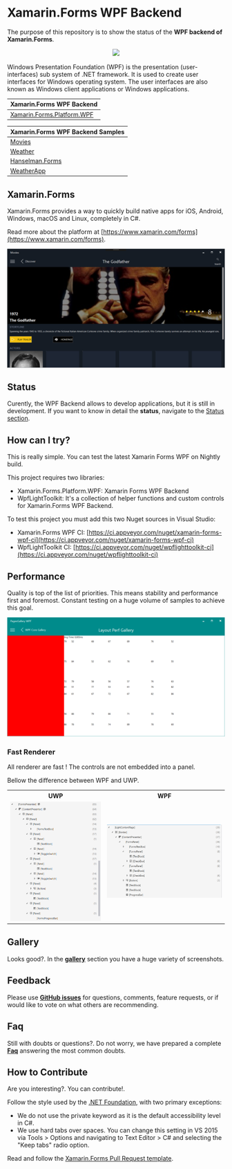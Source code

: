 # Xamarin.Forms WPF Backend

The purpose of this repository is to show the status of the **WPF backend of Xamarin.Forms**. 

<p align="center">
<img src="https://www.artonik.com/GetImage.ashx?idImage=Images/Main_1040.png" Width="300"/>
</p>

Windows Presentation Foundation (WPF) is the presentation (user-interfaces) sub system of .NET framework. It is used to create user interfaces for Windows operating system. The user interfaces are also known as Windows client applications or Windows applications. 

Xamarin.Forms WPF Backend | 
------ | 
[Xamarin.Forms.Platform.WPF](https://github.com/mohachouch/Xamarin.Forms/tree/wpf-newimpl) |

Xamarin.Forms WPF Backend Samples | 
------ | 
[Movies](https://github.com/mohachouch/xamarin-forms-gtk-movies-sample/tree/wpf) |
[Weather](https://github.com/jsuarezruiz/xamarin-forms-wpf-weather-sample) |
[Hanselman.Forms](https://github.com/mohachouch/Hanselman.Forms/tree/wpf) |
[WeatherApp](https://github.com/mohachouch/MyWeather.Forms/tree/wpf) |

## Xamarin.Forms

Xamarin.Forms provides a way to quickly build native apps for iOS, Android, Windows, macOS and Linux, completely in C#.

Read more about the platform at [https://www.xamarin.com/forms](https://www.xamarin.com/forms).

<p align="center">
<img src="images/movies_screen.png" Width="600"/>
</p>

## Status

Curently, the WPF Backend allows to develop applications, but it is still in development. If you want to know in detail the **status**, navigate to the [Status section](Status.md).

## How can I try?

This is really simple. You can test the latest Xamarin Forms WPF on Nightly build. <br>

This project requires two libraries:
- Xamarin.Forms.Platform.WPF: Xamarin Forms WPF Backend
- WpfLightToolkit: It's a collection of helper functions and custom controls for Xamarin.Forms WPF Backend.

To test this project you must add this two Nuget sources in Visual Studio:

- Xamarin.Forms WPF CI: [https://ci.appveyor.com/nuget/xamarin-forms-wpf-ci](https://ci.appveyor.com/nuget/xamarin-forms-wpf-ci)
- WpfLightToolkit CI: [https://ci.appveyor.com/nuget/wpflighttoolkit-ci](https://ci.appveyor.com/nuget/wpflighttoolkit-ci)

## Performance

Quality is top of the list of priorities. This means stability and performance first and foremost. Constant testing on a huge volume of samples to achieve this goal.

<p align="center">
<img src="images/layout_performance.png" Width="600"/>
</p>

### Fast Renderer

All renderer are fast ! The controls are not embedded into a panel.

Bellow the difference between WPF and UWP.

<table style="width:100%">
  <tr>
    <th>UWP</th>
    <th>WPF</th>
  </tr>
  <tr>
    <td><img src="images/uwp_weather_tree.png" /></td>
    <td><img src="images/wpf_weather_tree.png" /></td>
  </tr>
</table>

## Gallery

Looks good?. In the **[gallery](Gallery.md)** section you have a huge variety of screenshots.

## Feedback

Please use **[GitHub issues](https://github.com/mohachouch/forms-wpf-progress/issues)** for questions, comments, feature requests, or if would like to vote on what others are recommending.

## Faq

Still with doubts or questions?. Do not worry, we have prepared a complete **[Faq](Faq.md)** answering the most common doubts.

## How to Contribute

Are you interesting?. You can contribute!.

Follow the style used by the [.NET Foundation](https://github.com/dotnet/corefx/blob/master/Documentation/coding-guidelines/coding-style.md), with two primary exceptions:

- We do not use the private keyword as it is the default accessibility level in C#.
- We use hard tabs over spaces. You can change this setting in VS 2015 via Tools > Options and navigating to Text Editor > C# and selecting the "Keep tabs" radio option.

Read and follow the [Xamarin.Forms Pull Request template](https://github.com/xamarin/Xamarin.Forms/blob/master/PULL_REQUEST_TEMPLATE.md).

